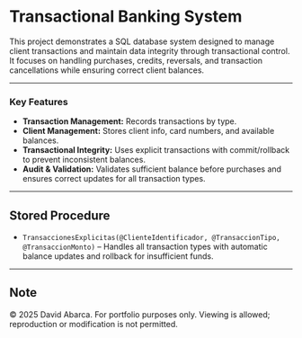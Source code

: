 # Transactional Banking System

This project demonstrates a SQL database system designed to manage client transactions and maintain data integrity through transactional control. It focuses on handling purchases, credits, reversals, and transaction cancellations while ensuring correct client balances.

---

### Key Features

- **Transaction Management:** Records transactions by type.  
- **Client Management:** Stores client info, card numbers, and available balances.  
- **Transactional Integrity:** Uses explicit transactions with commit/rollback to prevent inconsistent balances.  
- **Audit & Validation:** Validates sufficient balance before purchases and ensures correct updates for all transaction types.  

---

## Stored Procedure

- `TransaccionesExplicitas(@ClienteIdentificador, @TransaccionTipo, @TransaccionMonto)` – Handles all transaction types with automatic balance updates and rollback for insufficient funds.

---

## Note 
© 2025 David Abarca. For portfolio purposes only. Viewing is allowed; reproduction or modification is not permitted.